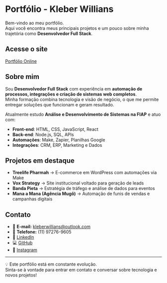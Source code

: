 # Portfólio - Kleber Willians

Bem-vindo ao meu portfólio.  
Aqui você encontra meus principais projetos e um pouco sobre minha trajetória como **Desenvolvedor Full Stack**.

## Acesse o site
[Portfólio Online](https://kleberwillians89.github.io/portfoliokleber/)

## Sobre mim
Sou **Desenvolvedor Full Stack** com experiência em **automação de processos, integrações e criação de sistemas web completos**.  
Minha formação combina tecnologia e visão de negócio, o que me permite entregar soluções que funcionam e geram resultado.

Atualmente estudo **Análise e Desenvolvimento de Sistemas na FIAP** e atuo com:
- **Front-end**: HTML, CSS, JavaScript, React  
- **Back-end**: Node.js, SQL, APIs  
- **Automações**: Make, Zapier, Planilhas Google  
- **Integrações**: CRM, ERP, Marketing e Dados  

## Projetos em destaque
- **Treelife Pharmah** → E-commerce em WordPress com automações via Make  
- **Vox Strategy** → Site institucional voltado para geração de leads  
- **Banda Pieta** → Estratégia de tráfego e análise de dados para eventos  
- **Mana a Mana (Agência Mugô)** → Automação de funis de vendas e campanhas digitais  

##  Contato
- 📧 **E-mail:** kleberwillians@outlook.com  
- 📱 **Telefone:** (11) 97276-9605  
- 💼 [LinkedIn](https://www.linkedin.com/in/kleber-willians-29b9915b/)  
- 💻 [GitHub](https://github.com/kleberwillians89)  
- 📸 [Instagram](https://www.instagram.com/kleber_willianss/)  

---

💡 Este portfólio está em constante evolução.  
Sinta-se à vontade para entrar em contato e conversar sobre tecnologia e novos projetos!
